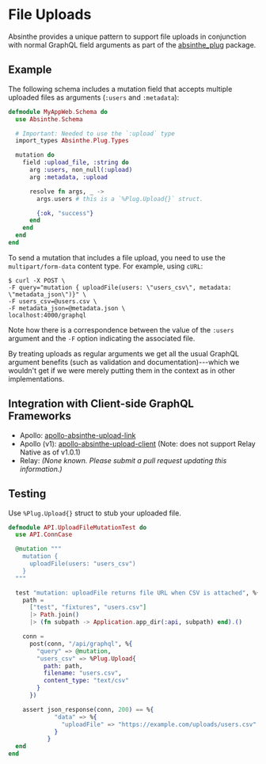 # File Uploads

Absinthe provides a unique pattern to support file uploads in conjunction with normal GraphQL field arguments as part of the [absinthe_plug](https://hex.pm/packages/absinthe_plug) package.

## Example

The following schema includes a mutation field that accepts multiple uploaded files as arguments (`:users` and `:metadata`):

```elixir
defmodule MyAppWeb.Schema do
  use Absinthe.Schema

  # Important: Needed to use the `:upload` type
  import_types Absinthe.Plug.Types

  mutation do
    field :upload_file, :string do
      arg :users, non_null(:upload)
      arg :metadata, :upload

      resolve fn args, _ ->
        args.users # this is a `%Plug.Upload{}` struct.

        {:ok, "success"}
      end
    end
  end
end
```

To send a mutation that includes a file upload, you need to
use the `multipart/form-data` content type. For example, using `cURL`:

```shell
$ curl -X POST \
-F query="mutation { uploadFile(users: \"users_csv\", metadata: \"metadata_json\")}" \
-F users_csv=@users.csv \
-F metadata_json=@metadata.json \
localhost:4000/graphql
```

Note how there is a correspondence between the value of the `:users` argument
and the `-F` option indicating the associated file.

By treating uploads as regular arguments we get all the usual GraphQL argument
benefits (such as validation and documentation)---which we wouldn't get if
we were merely putting them in the context as in other implementations.

## Integration with Client-side GraphQL Frameworks

* Apollo: [apollo-absinthe-upload-link](https://www.npmjs.com/package/apollo-absinthe-upload-link)
* Apollo (v1): [apollo-absinthe-upload-client](https://www.npmjs.com/package/apollo-absinthe-upload-client) (Note: does not support Relay Native as of v1.0.1)
* Relay: _(None known. Please submit a pull request updating this information.)_

## Testing

Use `%Plug.Upload{}` struct to stub your uploaded file.

```Elixir
defmodule API.UploadFileMutationTest do
  use API.ConnCase

  @mutation """
    mutation {
      uploadFile(users: "users_csv")
    }
  """

  test "mutation: uploadFile returns file URL when CSV is attached", %{conn: conn} do
    path =
      ["test", "fixtures", "users.csv"]
      |> Path.join()
      |> (fn subpath -> Application.app_dir(:api, subpath) end).()

    conn =
      post(conn, "/api/graphql", %{
        "query" => @mutation,
        "users_csv" => %Plug.Upload{
          path: path,
          filename: "users.csv",
          content_type: "text/csv"
        }
      })

    assert json_response(conn, 200) == %{
             "data" => %{
               "uploadFile" => "https://example.com/uploads/users.csv"
             }
           }
  end
end

```
